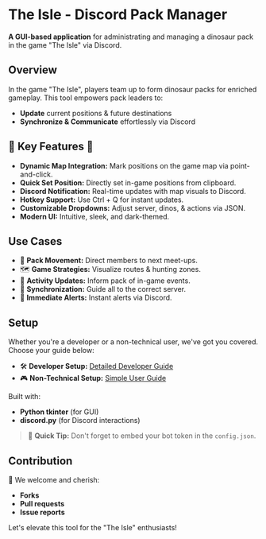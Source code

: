 # **The Isle - Discord Pack Manager**
**A GUI-based application** for administrating and managing a dinosaur pack in the game "The Isle" via Discord.

## **Overview**
In the game "The Isle", players team up to form dinosaur packs for enriched gameplay. This tool empowers pack leaders to:
- **Update** current positions & future destinations
- **Synchronize & Communicate** effortlessly via Discord

## 🌟 **Key Features** 🌟
- **Dynamic Map Integration:** Mark positions on the game map via point-and-click.
- **Quick Set Position:** Directly set in-game positions from clipboard.
- **Discord Notification:** Real-time updates with map visuals to Discord.
- **Hotkey Support:** Use Ctrl + Q for instant updates.
- **Customizable Dropdowns:** Adjust server, dinos, & actions via JSON.
- **Modern UI:** Intuitive, sleek, and dark-themed.

## **Use Cases**
- 📍 **Pack Movement:** Direct members to next meet-ups.
- 🗺️ **Game Strategies:** Visualize routes & hunting zones.
- 🔔 **Activity Updates:** Inform pack of in-game events.
- 🔄 **Synchronization:** Guide all to the correct server.
- 🚨 **Immediate Alerts:** Instant alerts via Discord.

## **Setup**
Whether you're a developer or a non-technical user, we've got you covered. Choose your guide below:

- 🛠️ **Developer Setup:** [Detailed Developer Guide](./Developer_Setup.md)
- 🎮 **Non-Technical Setup:** [Simple User Guide](./User_Setup.md)

Built with:
- **Python tkinter** (for GUI)
- **discord.py** (for Discord interactions)

> 🚀 **Quick Tip:** Don't forget to embed your bot token in the `config.json`.


## **Contribution**
🤝 We welcome and cherish:
- **Forks**
- **Pull requests**
- **Issue reports**

Let's elevate this tool for the "The Isle" enthusiasts!

